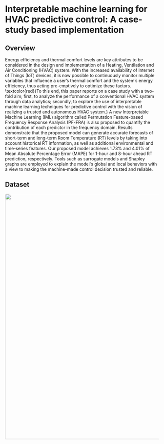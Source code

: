 # Interpretable machine learning for HVAC predictive control: A case-study based implementation

## Overview

Energy efficiency and thermal comfort levels are key attributes to be considered in the design and implementation of a Heating, Ventilation and Air Conditioning (HVAC) system. With the increased availability of Internet of Things (IoT) devices, it is now possible to continuously monitor multiple variables that influence a user’s thermal comfort and the system’s energy efficiency, thus acting pre-emptively to optimize these factors. \textcolor{red}{To this end, this paper reports on a case study with a two-fold aim; first, to analyze the performance of a conventional HVAC system through data analytics; secondly, to explore the use of interpretable machine learning techniques for predictive control with the vision of realizing a trusted and autonomous HVAC system.} A new Interpretable Machine Learning (IML) algorithm called Permutation Feature-based Frequency Response Analysis (PF-FRA) is also proposed to quantify the contribution of each predictor in the frequency domain. Results demonstrate that the proposed model can generate accurate forecasts of short-term and long-term Room Temperature (RT) levels by taking into account historical RT information, as well as additional environmental and time-series features. Our proposed model achieves 1.73\% and 4.01\% of Mean Absolute Percentage Error (MAPE) for 1-hour and 8-hour ahead RT prediction, respectively. Tools such as surrogate models and Shapley graphs are employed to explain the model's global and local behaviors with a view to making the machine-made control decision trusted and reliable.

## Dataset

<div align=center><img src=https://github.com/JianqiaoMao/Interpretable-machine-learning-for-HVAC-predictive-control/blob/main/figures/table_dataset_description.png width=800 /></div>
